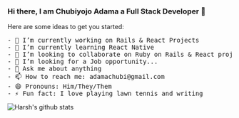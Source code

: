 ### Hi there, I am Chubiyojo Adama a Full Stack Developer 👋


Here are some ideas to get you started:
<pre>
- 🔭 I’m currently working on Rails & React Projects
- 🌱 I’m currently learning React Native
- 👯 I’m looking to collaborate on Ruby on Rails & React projects
- 🤔 I’m looking for a Job opportunity...
- 💬 Ask me about anything
- 📫 How to reach me: adamachubi@gmail.com
- 😄 Pronouns: Him/They/Them
- ⚡ Fun fact: I love playing lawn tennis and writing
</pre>


![Harsh's github stats](https://github-readme-stats.vercel.app/api?username=kobiyoyo&hide=["issues"]&show_icons=true)




